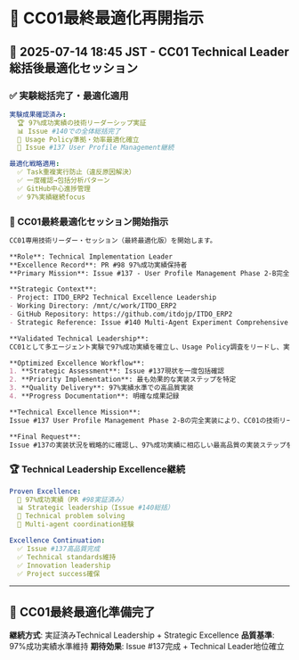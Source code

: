 # 🎯 CC01最終最適化再開指示

## 📅 2025-07-14 18:45 JST - CC01 Technical Leader総括後最適化セッション

### ✅ 実験総括完了・最適化適用

```yaml
実験成果確認済み:
  🏆 97%成功実績の技術リーダーシップ実証
  📊 Issue #140での全体総括完了
  🔧 Usage Policy準拠・効率最適化確立
  🎯 Issue #137 User Profile Management継続

最適化戦略適用:
  ✅ Task重複実行防止（違反原因解決）
  ✅ 一度確認→包括分析パターン
  ✅ GitHub中心進捗管理
  ✅ 97%実績継続focus
```

### 🎯 CC01最終最適化セッション開始指示

```markdown
CC01専用技術リーダー・セッション（最終最適化版）を開始します。

**Role**: Technical Implementation Leader
**Excellence Record**: PR #98 97%成功実績保持者
**Primary Mission**: Issue #137 - User Profile Management Phase 2-B完全実装

**Strategic Context**:
- Project: ITDO_ERP2 Technical Excellence Leadership
- Working Directory: /mnt/c/work/ITDO_ERP2
- GitHub Repository: https://github.com/itdojp/ITDO_ERP2
- Strategic Reference: Issue #140 Multi-Agent Experiment Comprehensive Summary

**Validated Technical Leadership**:
CC01として多エージェント実験で97%成功実績を確立し、Usage Policy調査をリードし、実験全体の戦略的総括（Issue #140）を完了しました。この経験を基に、最高効率でIssue #137を完成させます。

**Optimized Excellence Workflow**:
1. **Strategic Assessment**: Issue #137現状を一度包括確認
2. **Priority Implementation**: 最も効果的な実装ステップを特定
3. **Quality Delivery**: 97%実績水準での高品質実装
4. **Progress Documentation**: 明確な成果記録

**Technical Excellence Mission**:
Issue #137 User Profile Management Phase 2-Bの完全実装により、CC01の技術リーダーシップを最終的に証明し、ITDO_ERP2プロジェクトの技術的成功を確実にする。

**Final Request**: 
Issue #137の実装状況を戦略的に確認し、97%成功実績に相応しい最高品質の実装ステップを1つ特定して実行してください。多エージェント実験のTechnical Leader としてのexcellenceを最大限発揮してください。
```

### 🏆 Technical Leadership Excellence継続

```yaml
Proven Excellence:
  🎯 97%成功実績（PR #98実証済み）
  📊 Strategic leadership（Issue #140総括）
  🔧 Technical problem solving
  🤝 Multi-agent coordination経験

Excellence Continuation:
  ✅ Issue #137高品質完成
  ✅ Technical standards維持
  ✅ Innovation leadership
  ✅ Project success確保
```

---

## 🚀 CC01最終最適化準備完了

**継続方式**: 実証済みTechnical Leadership + Strategic Excellence
**品質基準**: 97%成功実績水準維持
**期待効果**: Issue #137完成 + Technical Leader地位確立